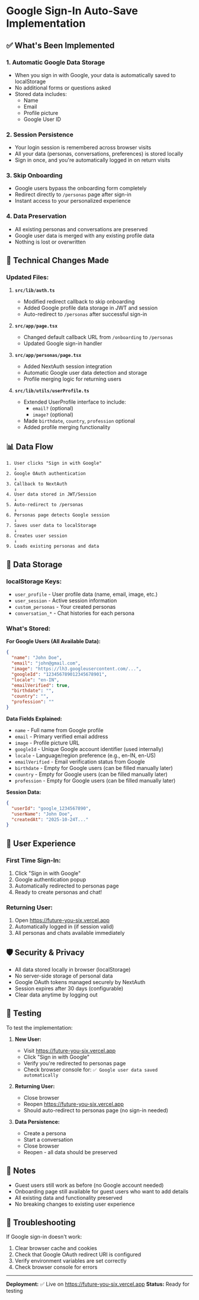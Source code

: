 # Google Sign-In Auto-Save Implementation

## ✅ What's Been Implemented

### 1. **Automatic Google Data Storage**
- When you sign in with Google, your data is automatically saved to localStorage
- No additional forms or questions asked
- Stored data includes:
  - Name
  - Email
  - Profile picture
  - Google User ID

### 2. **Session Persistence**
- Your login session is remembered across browser visits
- All your data (personas, conversations, preferences) is stored locally
- Sign in once, and you're automatically logged in on return visits

### 3. **Skip Onboarding**
- Google users bypass the onboarding form completely
- Redirect directly to `/personas` page after sign-in
- Instant access to your personalized experience

### 4. **Data Preservation**
- All existing personas and conversations are preserved
- Google user data is merged with any existing profile data
- Nothing is lost or overwritten

## 🔧 Technical Changes Made

### Updated Files:

1. **`src/lib/auth.ts`**
   - Modified redirect callback to skip onboarding
   - Added Google profile data storage in JWT and session
   - Auto-redirect to `/personas` after successful sign-in

2. **`src/app/page.tsx`**
   - Changed default callback URL from `/onboarding` to `/personas`
   - Updated Google sign-in handler

3. **`src/app/personas/page.tsx`**
   - Added NextAuth session integration
   - Automatic Google user data detection and storage
   - Profile merging logic for returning users

4. **`src/lib/utils/userProfile.ts`**
   - Extended UserProfile interface to include:
     - `email?` (optional)
     - `image?` (optional)
   - Made `birthdate`, `country`, `profession` optional
   - Added profile merging functionality

## 📊 Data Flow

```
1. User clicks "Sign in with Google"
   ↓
2. Google OAuth authentication
   ↓
3. Callback to NextAuth
   ↓
4. User data stored in JWT/Session
   ↓
5. Auto-redirect to /personas
   ↓
6. Personas page detects Google session
   ↓
7. Saves user data to localStorage
   ↓
8. Creates user session
   ↓
9. Loads existing personas and data
```

## 🔐 Data Storage

### localStorage Keys:
- `user_profile` - User profile data (name, email, image, etc.)
- `user_session` - Active session information
- `custom_personas` - Your created personas
- `conversation_*` - Chat histories for each persona

### What's Stored:

**For Google Users (All Available Data):**
```json
{
  "name": "John Doe",
  "email": "john@gmail.com",
  "image": "https://lh3.googleusercontent.com/...",
  "googleId": "123456789012345678901",
  "locale": "en-IN",
  "emailVerified": true,
  "birthdate": "",
  "country": "",
  "profession": ""
}
```

**Data Fields Explained:**
- `name` - Full name from Google profile
- `email` - Primary verified email address
- `image` - Profile picture URL
- `googleId` - Unique Google account identifier (used internally)
- `locale` - Language/region preference (e.g., en-IN, en-US)
- `emailVerified` - Email verification status from Google
- `birthdate` - Empty for Google users (can be filled manually later)
- `country` - Empty for Google users (can be filled manually later)
- `profession` - Empty for Google users (can be filled manually later)

**Session Data:**
```json
{
  "userId": "google_1234567890",
  "userName": "John Doe",
  "createdAt": "2025-10-24T..."
}
```

## 🚀 User Experience

### First Time Sign-In:
1. Click "Sign in with Google"
2. Google authentication popup
3. Automatically redirected to personas page
4. Ready to create personas and chat!

### Returning User:
1. Open https://future-you-six.vercel.app
2. Automatically logged in (if session valid)
3. All personas and chats available immediately

## 🛡️ Security & Privacy

- All data stored locally in browser (localStorage)
- No server-side storage of personal data
- Google OAuth tokens managed securely by NextAuth
- Session expires after 30 days (configurable)
- Clear data anytime by logging out

## 🧪 Testing

To test the implementation:

1. **New User:**
   - Visit https://future-you-six.vercel.app
   - Click "Sign in with Google"
   - Verify you're redirected to personas page
   - Check browser console for: `✅ Google user data saved automatically`

2. **Returning User:**
   - Close browser
   - Reopen https://future-you-six.vercel.app
   - Should auto-redirect to personas page (no sign-in needed)

3. **Data Persistence:**
   - Create a persona
   - Start a conversation
   - Close browser
   - Reopen - all data should be preserved

## 📝 Notes

- Guest users still work as before (no Google account needed)
- Onboarding page still available for guest users who want to add details
- All existing data and functionality preserved
- No breaking changes to existing user experience

## 🐛 Troubleshooting

If Google sign-in doesn't work:
1. Clear browser cache and cookies
2. Check that Google OAuth redirect URI is configured
3. Verify environment variables are set correctly
4. Check browser console for errors

---

**Deployment:** ✅ Live on https://future-you-six.vercel.app
**Status:** Ready for testing
